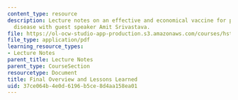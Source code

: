 ```yaml
---
content_type: resource
description: Lecture notes on an effective and economical vaccine for pneumococcal
  disease with guest speaker Amit Srivastava.
file: https://ol-ocw-studio-app-production.s3.amazonaws.com/courses/hst-939-designing-and-sustaining-technology-innovation-for-global-health-practice-spring-2008/37ce064b4e0d6196b5ce8d4aa158ea01_lecture14.pdf
file_type: application/pdf
learning_resource_types:
- Lecture Notes
parent_title: Lecture Notes
parent_type: CourseSection
resourcetype: Document
title: Final Overview and Lessons Learned
uid: 37ce064b-4e0d-6196-b5ce-8d4aa158ea01
---
```

